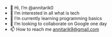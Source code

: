 - 👋 Hi, I’m @annitarik0
- 👀 I’m interested in all what is tech
- 🌱 I’m currently learning programming basics
- 💞️ I’m looking to collaborate on Google one day 
- 📫 How to reach me annitarik9@gmail.com

<!---
annitarik0/annitarik0 is a ✨ special ✨ repository because its `README.md` (this file) appears on your GitHub profile.
You can click the Preview link to take a look at your changes.
--->
